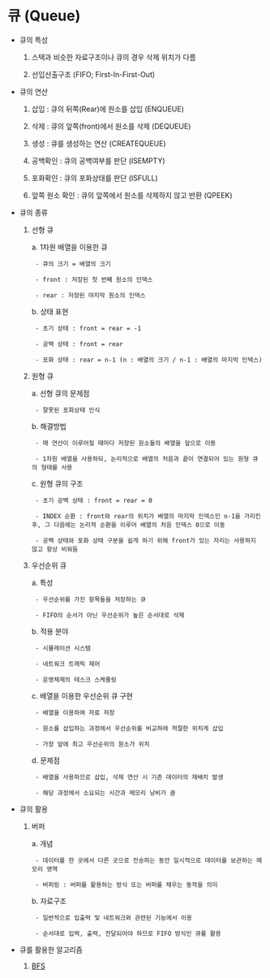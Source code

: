 # 큐 (Queue)

- 큐의 특성

    1. 스택과 비슷한 자료구조이나 큐의 경우 삭제 위치가 다름

    2. 선입선출구조 (FIFO; First-In-First-Out)

- 큐의 연산

    1. 삽입 : 큐의 뒤쪽(Rear)에 원소를 삽입 (ENQUEUE)

    2. 삭제 : 큐의 앞쪽(front)에서 원소를 삭제 (DEQUEUE)

    3. 생성 : 큐를 생성하는 연산 (CREATEQUEUE)

    4. 공백확인 : 큐의 공백여부를 판단 (ISEMPTY)

    5. 포화확인 : 큐의 포화상태를 판단 (ISFULL)

    6. 앞쪽 원소 확인 : 큐의 앞쪽에서 원소를 삭제하지 않고 반환 (QPEEK)

- 큐의 종류

    1. 선형 큐

        a. 1차원 배열을 이용한 큐

            - 큐의 크기 = 배열의 크기

            - front : 저장된 첫 번째 원소의 인덱스

            - rear : 저장된 마지막 원소의 인덱스

        b. 상태 표현

            - 초기 상태 : front = rear = -1

            - 공백 상태 : front = rear

            - 포화 상태 : rear = n-1 (n : 배열의 크기 / n-1 : 배열의 마지막 인덱스)

    2. 원형 큐

        a. 선형 큐의 문제점

            - 잘못된 포화상태 인식

        b. 해결방법

            - 매 연산이 이루어질 때마다 저장된 원소들의 배열을 앞으로 이동

            - 1차원 배열을 사용하되, 논리적으로 배열의 처음과 끝이 연결되어 있는 원형 큐의 형태를 사용

        c. 원형 큐의 구조

            - 초기 공백 상태 : front = rear = 0

            - INDEX 순환 : front와 rear의 위치가 배열의 마지막 인덱스인 n-1을 가리킨 후, 그 다음에는 논리적 순환을 이루어 배열의 처음 인덱스 0으로 이동

            - 공백 상태와 포화 상태 구분을 쉽게 하기 위해 front가 있는 자리는 사용하지 않고 항상 비워둠

    3. 우선순위 큐

        a. 특성

            - 우선순위를 가진 항목들을 저장하는 큐

            - FIFO의 순서가 아닌 우선순위가 높은 순서대로 삭제

        b. 적용 분야

            - 시뮬레이션 시스템

            - 네트워크 트래픽 제어

            - 운영체제의 테스크 스케쥴링

        c. 배열을 이용한 우선순위 큐 구현

            - 배열을 이용하여 자료 저장

            - 원소를 삽입하는 과정에서 우선순위를 비교하여 적절한 위치게 삽입

            - 가장 앞에 최고 우선순위의 원소가 위치

        d. 문제점

            - 배열을 사용하므로 삽입, 삭제 연산 시 기존 데이터의 재배치 발생

            - 해당 과정에서 소요되는 시간과 메모리 낭비가 큼

- 큐의 활용

    1. 버퍼

        a. 개념

            - 데이터를 한 곳에서 다른 곳으로 전송하는 동안 일시적으로 데이터를 보관하는 메모리 영역

            - 버퍼링 : 버퍼를 활용하는 방식 또는 버퍼를 채우는 동작을 의미

        b. 자료구조

            - 일반적으로 입출력 및 네트워크와 관련된 기능에서 이용

            - 순서대로 입력, 출력, 전달되어야 하므로 FIFO 방식인 큐를 활용

- 큐를 활용한 알고리즘

    1. [BFS](https://github.com/Semibro/DataStructure_Algorithm/blob/main/Algorithm/BFS.md#%EB%84%88%EB%B9%84%EC%9A%B0%EC%84%A0%ED%83%90%EC%83%89-bfs)